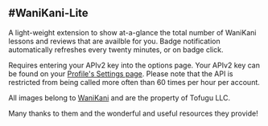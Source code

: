 #WaniKani-Lite
---
A light-weight extension to show at-a-glance the total number of WaniKani lessons and reviews that are availble for you. Badge notification automatically refreshes every twenty minutes, or on badge click.

Requires entering your APIv2 key into the options page. Your APIv2 key can be found on your [Profile's Settings page](https://www.wanikani.com/settings/account). Please note that the API is restricted from being called more often than 60 times per hour per account.

All images belong to [WaniKani](https://www.wanikani.com/) and are the property of Tofugu LLC.

Many thanks to them and the wonderful and useful resources they provide!